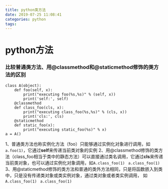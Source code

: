 ```yaml
---
title: python类方法
date: 2019-07-25 11:08:41
categories: python
tags:
---
```

# python方法
### 比较普通类方法、用@classmethod和@staticmethod修饰的类方法的区别

```
class A(object):
    def foo(self, x):
        print("executing foo(%s,%s)" % (self, x))
        print('self:', self)
    @classmethod
    def class_foo(cls, x):
        print("executing class_foo(%s,%s)" % (cls, x))
        print('cls:', cls)
    @staticmethod
    def static_foo(x):
        print("executing static_foo(%s)" % x)    
a = A()
```
1、普通类方法也称实例化方法（foo）只能够通过实例化对象进行调用，如`a.foo(1)`，它通过**self**来传递当前类对象的实例
2、用@classmethod修饰的类方法（class_foo相当于类中的静态方法）可以直接通过类名调用，它通过**cls**来传递当前类对象，也可以通过实例化对象调用，如`A.class_foo(1) `
`a.class_foo(1)`
3、用@staticmethod修饰的类方法和普通的类外方法相同，只是将函数嵌入到类中，只是没有传递类对象或类实例对象，通过类对象或者类实例调用，
如`A.class_foo(1) `
`a.class_foo(1)`

